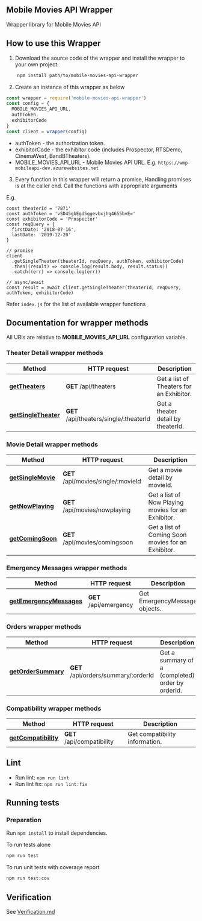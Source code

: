 ## Mobile Movies API Wrapper

Wrapper library for Mobile Movies API

## How to use this Wrapper

1. Download the source code of the wrapper and install the wrapper to your own project:

```bash
    npm install path/to/mobile-movies-api-wrapper
```

2. Create an instance of this wrapper as below

```javascript
const wrapper = require('mobile-movies-api-wrapper')
const config = {
  MOBILE_MOVIES_API_URL,
  authToken,
  exhibitorCode
}
const client = wrapper(config)
```

- authToken - the authorization token.
- exhibitorCode - the exhibitor code (includes Prospector, RTSDemo, CinemaWest, BandBTheaters).
- MOBILE_MOVIES_API_URL - Mobile Movies API URL. E.g. `https://wmp-mobileapi-dev.azurewebsites.net`

3. Every function in this wrapper will return a promise, Handling promises is at the caller end. Call the functions with appropriate arguments

E.g.

```node
const theaterId = '7871'
const authToken = 'vSD45gbEgd5ggevbxjhg4655bvE='
const exhibitorCode = 'Prospector'
const reqQuery = {
  firstDate: '2018-07-16',
  lastDate: '2019-12-20'
}

// promise
client
  .getSingleTheater(theaterId, reqQuery, authToken, exhibitorCode)
  .then((result) => console.log(result.body, result.status))
  .catch((err) => console.log(err))

// async/await
const result = await client.getSingleTheater(theaterId, reqQuery, authToken, exhibitorCode)
```

Refer `index.js` for the list of available wrapper functions

## Documentation for wrapper methods

All URIs are relative to **MOBILE_MOVIES_API_URL** configuration variable.

### Theater Detail wrapper methods

| Method                                                            | HTTP request                            | Description                              |
| ----------------------------------------------------------------- | --------------------------------------- | ---------------------------------------- |
| [**getTheaters**](docs/TheaterDetailApi.md#gettheaters)           | **GET** /api/theaters                   | Get a list of Theaters for an Exhibitor. |
| [**getSingleTheater**](docs/TheaterDetailApi.md#getsingletheater) | **GET** /api/theaters/single/:theaterId | Get a theater detail by theaterId.       |

### Movie Detail wrapper methods

| Method                                                      | HTTP request                        | Description                                        |
| ----------------------------------------------------------- | ----------------------------------- | -------------------------------------------------- |
| [**getSingleMovie**](docs/MovieDetailApi.md#getsinglemovie) | **GET** /api/movies/single/:movieId | Get a movie detail by movieId.                     |
| [**getNowPlaying**](docs/MovieDetailApi.md#getnowplaying)   | **GET** /api/movies/nowplaying      | Get a list of Now Playing movies for an Exhibitor. |
| [**getComingSoon**](docs/MovieDetailApi.md#getcomingsoon)   | **GET** /api/movies/comingsoon      | Get a list of Coming Soon movies for an Exhibitor. |

### Emergency Messages wrapper methods

| Method                                                                        | HTTP request           | Description                   |
| ----------------------------------------------------------------------------- | ---------------------- | ----------------------------- |
| [**getEmergencyMessages**](docs/EmergencyMessagesApi.md#getemergencymessages) | **GET** /api/emergency | Get EmergencyMessage objects. |

### Orders wrapper methods

| Method                                                   | HTTP request                         | Description                                      |
| -------------------------------------------------------- | ------------------------------------ | ------------------------------------------------ |
| [**getOrderSummary**](docs/OrdersApi.md#getordersummary) | **GET** /api/orders/summary/:orderId | Get a summary of a (completed) order by orderId. |

### Compatibility wrapper methods

| Method                                                            | HTTP request               | Description                    |
| ----------------------------------------------------------------- | -------------------------- | ------------------------------ |
| [**getCompatibility**](docs/CompatibilityApi.md#getcompatibility) | **GET** /api/compatibility | Get compatibility information. |


## Lint

- Run lint: `npm run lint`
- Run lint fix: `npm run lint:fix`

## Running tests

### Preparation

Run `npm install` to install dependencies.

To run tests alone

```bash
npm run test
```

To run unit tests with coverage report

```bash
npm run test:cov
```

## Verification

See [Verification.md](./Verification.md)
